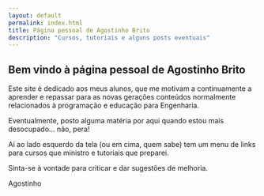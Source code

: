 ```yaml
---
layout: default
permalink: index.html
title: Página pessoal de Agostinho Brito
description: "Cursos, tutoriais e alguns posts eventuais"
---
```


## Bem vindo à página pessoal de Agostinho Brito

Este site é dedicado aos meus alunos, que me motivam a continuamente a
aprender e repassar para as novas gerações conteúdos normalmente
relacionados à programação e educação para Engenharia.

Eventualmente, posto alguma matéria por aqui quando estou mais
desocupado... não, pera!

<i class="fa fa-hand-o-left"></i> Aí ao lado esquerdo da tela (ou
em cima, quem sabe) tem um menu de links para cursos que
ministro e tutoriais que preparei.

Sinta-se à vontade para criticar e dar sugestões de melhoria.

Agostinho

